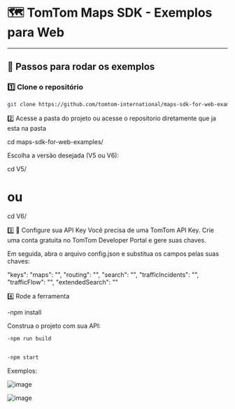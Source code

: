 # 🗺️ TomTom Maps SDK - Exemplos para Web


---

## 🚀 Passos para rodar os exemplos

### 1️⃣ Clone o repositório

```bash
git clone https://github.com/tomtom-international/maps-sdk-for-web-examples.git
```

2️⃣ Acesse a pasta do projeto ou acesse o repositorio diretamente que ja esta na pasta

cd maps-sdk-for-web-examples/


Escolha a versão desejada (V5 ou V6):

cd V5/
# ou
cd V6/


3️⃣ 🔑 Configure sua API Key
Você precisa de uma TomTom API Key. Crie uma conta gratuita no TomTom Developer Portal e gere suas chaves.

Em seguida, abra o arquivo config.json e substitua os campos pelas suas chaves:

"keys": 
    "maps": "<your maps key>",
    "routing": "<your routing key>",
    "search": "<your search key>",
    "trafficIncidents": "<your traffic incidents key>",
    "trafficFlow": "<your traffic flow key>",
    "extendedSearch": "<your extended search key>"


4️⃣ Rode a ferramenta

-npm install


Construa o projeto com sua API:
```bash
-npm run build


-npm start
```


Exemplos:

![image](https://github.com/user-attachments/assets/ae01ddf3-cb11-4278-ae18-23ab083fddb5)

![image](https://github.com/user-attachments/assets/ae4c3e8b-4ac5-4855-8258-5712bc04c3e1)
